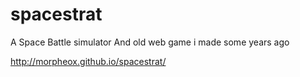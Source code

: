 # spacestrat
A Space Battle simulator
And old web game i made some years ago

http://morpheox.github.io/spacestrat/
